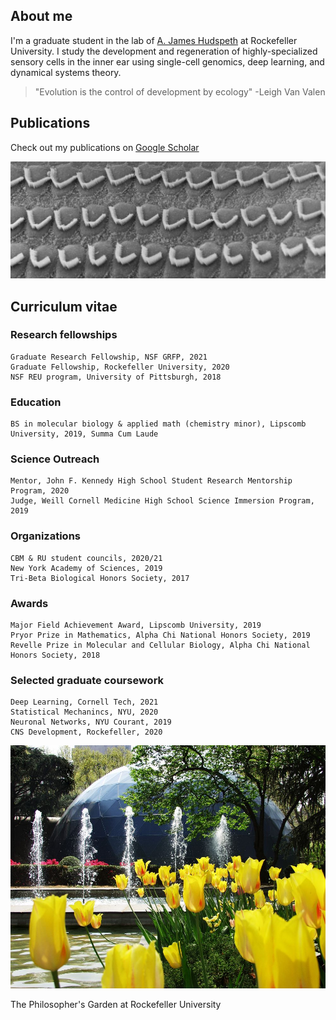 ## About me

I'm a graduate student in the lab of [A. James Hudspeth](https://www.rockefeller.edu/our-scientists/heads-of-laboratories/1186-a-james-hudspeth/) at Rockefeller University. I study the development and regeneration of highly-specialized sensory cells in the inner ear using single-cell genomics, deep learning, and dynamical systems theory. 

> "Evolution is the control of development by ecology" -Leigh Van Valen

## Publications

Check out my publications on [Google Scholar](https://scholar.google.com/citations?user=OrpTjvIAAAAJ&hl=en)

![Hair Cells](images/hairCellsBW.jpg)

## Curriculum vitae

### Research fellowships

```
Graduate Research Fellowship, NSF GRFP, 2021
Graduate Fellowship, Rockefeller University, 2020 
NSF REU program, University of Pittsburgh, 2018
```

### Education

```
BS in molecular biology & applied math (chemistry minor), Lipscomb University, 2019, Summa Cum Laude
```

### Science Outreach

```
Mentor, John F. Kennedy High School Student Research Mentorship Program, 2020
Judge, Weill Cornell Medicine High School Science Immersion Program, 2019
```

### Organizations
 
```
CBM & RU student councils, 2020/21
New York Academy of Sciences, 2019
Tri-Beta Biological Honors Society, 2017
```

### Awards
 
```
Major Field Achievement Award, Lipscomb University, 2019
Pryor Prize in Mathematics, Alpha Chi National Honors Society, 2019
Revelle Prize in Molecular and Cellular Biology, Alpha Chi National Honors Society, 2018
```

### Selected graduate coursework

```
Deep Learning, Cornell Tech, 2021
Statistical Mechanincs, NYU, 2020
Neuronal Networks, NYU Courant, 2019
CNS Development, Rockefeller, 2020
```

![Philosophers Garden](/images/philosophersGarden.jpg)

The Philosopher's Garden at Rockefeller University
